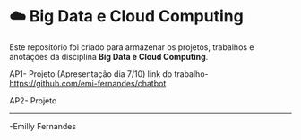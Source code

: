 # ☁️ Big Data e Cloud Computing

Este repositório foi criado para armazenar os projetos, trabalhos e anotações da disciplina **Big Data e Cloud Computing**.

AP1- Projeto (Apresentação dia 7/10)
link do trabalho- https://github.com/emi-fernandes/chatbot


AP2- Projeto

---

-Emilly Fernandes
